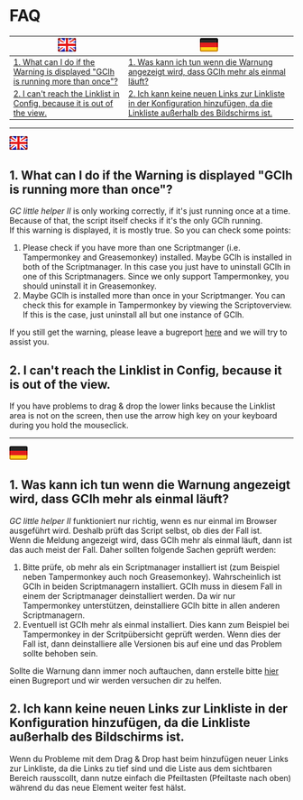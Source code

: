 # FAQ

| <img src="../images/flag_en.png">  | <img src="../images/flag_de.png"> |
| ------------- | ------------- |
| <a href="#1-en">1. What can I do if the Warning is displayed "GClh is running more than once"?</a>| <a href="#1-de">1. Was kann ich tun wenn die Warnung angezeigt wird, dass GClh mehr als einmal läuft?</a>|
| <a href="#2-en">2. I can't reach the Linklist in Config, because it is out of the view.</a>| <a href="#2-de">2. Ich kann keine neuen Links zur Linkliste in der Konfiguration hinzufügen, da die Linkliste außerhalb des Bildschirms ist.</a>|

---
<img src="../images/flag_en.png">
<a id="1-en"></a>

## 1. What can I do if the Warning is displayed "GClh is running more than once"?
*GC little helper II* is only working correctly, if it's just running once at a time. Because of that, the script 
itself checks if it's the only GClh running.<br>
If this warning is displayed, it is mostly true. So you can check some points:
<ol>
	<li>
		Please check if you have more than one Scriptmanger (i.e. Tampermonkey and Greasemonkey) installed. Maybe GClh 
		is installed in both of the Scriptmanager. In this case you just have to uninstall GClh in one of this 
		Scriptmanagers. Since we only support Tampermonkey, you should uninstall it in Greasemonkey.
	</li>
	<li>
		Maybe GClh is installed more than once in your Scriptmanger. You can check this for example in Tampermonkey 
		by viewing the Scriptoverview. If this is the case, just uninstall all but one instance of GClh.
	</li>
</ol>
If you still get the warning, please leave a bugreport <a href="//github.com/2Abendsegler/GClh/issues">here</a> and we 
will try to assist you.
<br>

<a id="2-en"></a>

## 2. I can't reach the Linklist in Config, because it is out of the view.
If you have problems to drag & drop the lower links because the Linklist area is not on the screen, then use the arrow 
high key on your keyboard during you hold the mouseclick.
<br>

---
<img src="../images/flag_de.png">
<a id="1-de"></a>

## 1. Was kann ich tun wenn die Warnung angezeigt wird, dass GClh mehr als einmal läuft?

*GC little helper II* funktioniert nur richtig, wenn es nur einmal im Browser ausgeführt wird. Deshalb prüft das 
Script selbst, ob dies der Fall ist.<br>
Wenn die Meldung angezeigt wird, dass GClh mehr als einmal läuft, dann ist das auch meist der Fall. Daher sollten 
folgende Sachen geprüft werden:
<ol>
	<li>
		Bitte prüfe, ob mehr als ein Scriptmanager installiert ist (zum Beispiel neben Tampermonkey auch noch 
		Greasemonkey). Wahrscheinlich ist GClh in beiden Scriptmanagern installiert. GClh muss in diesem Fall in einem 
		der Scriptmanager deinstalliert werden. Da wir nur Tampermonkey unterstützen, deinstalliere GClh bitte in allen 
		anderen Scriptmanagern.
	</li>
	<li>
		Eventuell ist GClh mehr als einmal installiert. Dies kann zum Beispiel bei Tampermonkey in der Scritpübersicht 
		geprüft werden. Wenn dies der Fall ist, dann deinstalliere alle Versionen bis auf eine und das Problem 
		sollte behoben sein.
	</li>
</ol>
Sollte die Warnung dann immer noch auftauchen, dann erstelle bitte 
<a href="//github.com/2Abendsegler/GClh/issues">hier</a> einen Bugreport und wir werden versuchen dir zu helfen.
<br>

<a id="2-de"></a>

## 2. Ich kann keine neuen Links zur Linkliste in der Konfiguration hinzufügen, da die Linkliste außerhalb des Bildschirms ist.
Wenn du Probleme mit dem Drag & Drop hast beim hinzufügen neuer Links zur Linkliste, da die Links zu tief sind und die 
Liste aus dem sichtbaren Bereich rausscollt, dann nutze einfach die Pfeiltasten (Pfeiltaste nach oben) während du 
das neue Element weiter fest hälst.
<br>